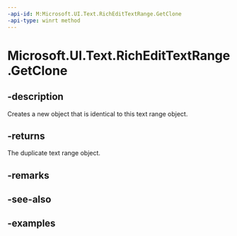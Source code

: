 ```yaml
---
-api-id: M:Microsoft.UI.Text.RichEditTextRange.GetClone
-api-type: winrt method
---
```


<!-- Method syntax.
public ITextRange RichEditTextRange.GetClone()
-->

# Microsoft.UI.Text.RichEditTextRange.GetClone

## -description

Creates a new object that is identical to this text range object.

## -returns

The duplicate text range object.

## -remarks

## -see-also

## -examples

